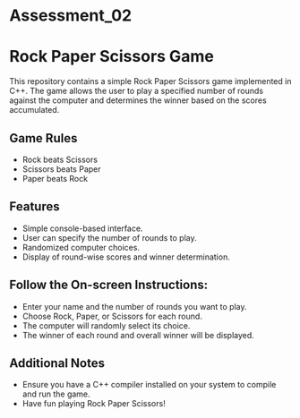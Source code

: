 # Assessment_02

# Rock Paper Scissors Game

This repository contains a simple Rock Paper Scissors game implemented in C++. The game allows the user to play a specified number of rounds against the computer and determines the winner based on the scores accumulated.

## Game Rules

- Rock beats Scissors
- Scissors beats Paper
- Paper beats Rock

## Features

- Simple console-based interface.
- User can specify the number of rounds to play.
- Randomized computer choices.
- Display of round-wise scores and winner determination.

## Follow the On-screen Instructions:

- Enter your name and the number of rounds you want to play.
- Choose Rock, Paper, or Scissors for each round.
- The computer will randomly select its choice.
- The winner of each round and overall winner will be displayed.

## Additional Notes

- Ensure you have a C++ compiler installed on your system to compile and run the game.
- Have fun playing Rock Paper Scissors!


